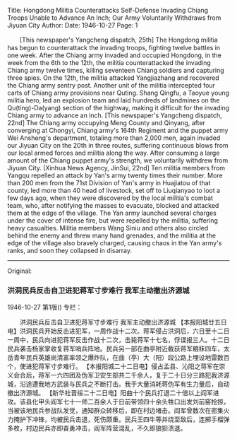 Title: Hongdong Militia Counterattacks Self-Defense Invading Chiang Troops Unable to Advance An Inch; Our Army Voluntarily Withdraws from Jiyuan City
Author:
Date: 1946-10-27
Page: 1

　　[This newspaper's Yangcheng dispatch, 25th] The Hongdong militia has begun to counterattack the invading troops, fighting twelve battles in one week. After the Chiang army invaded and occupied Hongdong, in the week from the 6th to the 12th, the militia counterattacked the invading Chiang army twelve times, killing seventeen Chiang soldiers and capturing three spies. On the 12th, the militia attacked Yangjiazhang and recovered the Chiang army sentry post. Another unit of the militia intercepted four carts of Chiang army provisions near Quting. Shang Qingfu, a Taoyue young militia hero, led an explosion team and laid hundreds of landmines on the Qu(ting)-Da(yang) section of the highway, making it difficult for the invading Chiang army to advance an inch.
    [This newspaper's Yangcheng dispatch, 22nd] The Chiang army occupying Meng County and Qinyang, after converging at Chongyi, Chiang army's 164th Regiment and the puppet army Wei Ansheng's department, totaling more than 2,000 men, again invaded our Jiyuan City on the 20th in three routes, suffering continuous blows from our local armed forces and militia along the way. After consuming a large amount of the Chiang puppet army's strength, we voluntarily withdrew from Jiyuan City.
    [Xinhua News Agency, JinSui, 22nd] Ten militia members from Yangqu repelled an attack by Yan's army twenty times their number. More than 200 men from the 71st Division of Yan's army in Huajiatou of that county, led more than 40 head of livestock, set off to Liuqianyao to loot a few days ago, when they were discovered by the local militia's combat team, who, after notifying the masses to evacuate, blocked and attacked them at the edge of the village. The Yan army launched several charges under the cover of intense fire, but were repelled by the militia, suffering heavy casualties. Militia members Wang Siniu and others also circled behind the enemy and threw many hand grenades, and the militia at the edge of the village also bravely charged, causing chaos in the Yan army's ranks, and soon they collapsed in disarray.



<hr /> 

Original: 


### 洪洞民兵反击自卫进犯蒋军寸步难行  我军主动撤出济源城

1946-10-27
第1版()
专栏：

　　洪洞民兵反击自卫进犯蒋军寸步难行
    我军主动撤出济源城
    【本报阳城廿五日电】洪洞民兵开始反击进犯军，一周作战十二次。蒋军侵占洪洞后，六日至十二日一周中，民兵向进犯蒋军反击作战十二次，击毙蒋军十七名，俘谍报三人。十二日民兵袭击杨家掌收复蒋军哨兵阵地。民兵另一部在曲亭附近截获蒋军粮秣四车，太岳青年民兵英雄尚清富率领之爆炸队，在曲（亭）大（阳）段公路上埋设地雷数百个，使进犯蒋军寸步难行。
    【本报阳城二十二日电】侵占孟县、沁阳之蒋军在崇义会合后，蒋军一六四团及伪军卫安生部共二千余人，复于二十日分三路犯我济源城，沿途遭我地方武装与民兵之不断打击。我于大量消耗蒋伪军有生力量后，自动撤出济源城。
    【新华社晋绥二十二日电】阳曲十个民兵打退二十倍以上阎军进攻。该县化甲头阎军七十一师二百余人于日前带领四十余头牲口出发刘前窑抢掠，当被该地民兵参战队发觉，通知群众转移后，即在村边堵击。阎军曾数次在密集火力掩护下冲锋，均被民兵击退，死伤颇重。民兵王四牛等并绕至敌后，连掷手榴弹多枚，村边民兵亦即奋勇冲击，阎军阵营混乱，不久即狼狈溃退。
